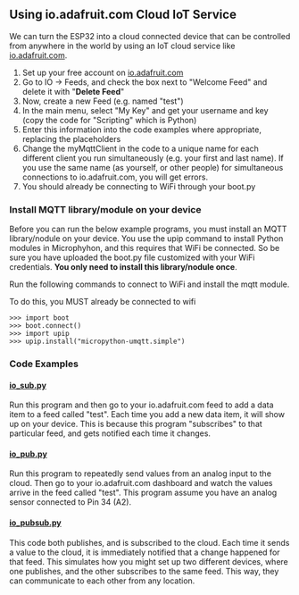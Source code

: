 ## Using io.adafruit.com Cloud IoT Service

We can turn the ESP32 into a cloud connected device that can be controlled from anywhere in the world by using an IoT cloud service like [io.adafruit.com](https://io.adafruit.com/).

1.  Set up your free account on [io.adafruit.com](https://io.adafruit.com/)
1.  Go to IO -> Feeds, and check the box next to "Welcome Feed" and delete it with "**Delete Feed**"
1.  Now, create a new Feed (e.g. named "test")
1.  In the main menu, select "My Key" and get your username and key (copy the code for "Scripting" which is Python)
1.  Enter this information into the code examples where appropriate, replacing the placeholders
1.  Change the myMqttClient in the code to a unique name for each different client you run simultaneously (e.g. your first and last name). If you use the same name (as yourself, or other people) for simultaneous connections to io.adafruit.com, you will get errors.
1.  You should already be connecting to WiFi through your boot.py

### Install MQTT library/module on your device
Before you can run the below example programs, you must install an MQTT library/nodule on your device. You use the upip command to install Python modules in Microphyhon, and this requires that WiFi be connected. So be sure you have uploaded the boot.py file customized with your WiFi credentials. **You only need to install this library/nodule once**.

Run the following commands to connect to WiFi and install the mqtt module.

To do this, you MUST already be connected to wifi

```
>>> import boot
>>> boot.connect()
>>> import upip
>>> upip.install("micropython-umqtt.simple")
```

### Code Examples
#### [io_sub.py](../examples/io_sub.py)

Run this program and then go to your io.adafruit.com feed to add a data item to a feed called "test". Each time you add a new data item, it will show up on your device. This is because this program "subscribes" to that particular feed, and gets notified each time it changes.

#### [io_pub.py](../examples/io_pub.py)

Run this program to repeatedly send values from an analog input to the cloud. Then go to your io.adafruit.com dashboard and watch the values arrive in the feed called "test". This program assume you have an analog sensor connected to Pin 34 (A2).

#### [io_pubsub.py](../examples/io_pubsub.py)

This code both publishes, and is subscribed to the cloud. Each time it sends a value to the cloud, it is immediately notified that a change happened for that feed. This simulates how you might set up two different devices, where one publishes, and the other subscribes to the same feed. This way, they can communicate to each other from any location.
